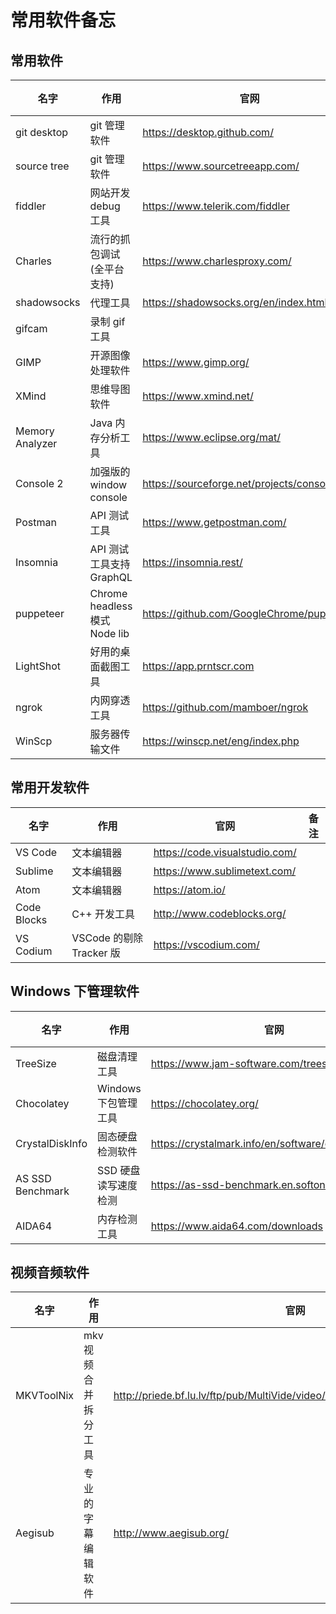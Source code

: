 # 常用软件备忘

## 常用软件

| 名字            | 作用                          | 官网                                        | 备注 |
| --------------- | ----------------------------- | ------------------------------------------- | ---- |
| git desktop     | git 管理软件                  | <https://desktop.github.com/>               |      |
| source tree     | git 管理软件                  | <https://www.sourcetreeapp.com/>            |      |
| fiddler         | 网站开发 debug 工具           | <https://www.telerik.com/fiddler>           |      |
| Charles         | 流行的抓包调试(全平台支持)    | <https://www.charlesproxy.com/>             |      |
| shadowsocks     | 代理工具                      | <https://shadowsocks.org/en/index.html>     |      |
| gifcam          | 录制 gif 工具                 |                                             |      |
| GIMP            | 开源图像处理软件              | <https://www.gimp.org/>                     |      |
| XMind           | 思维导图软件                  | <https://www.xmind.net/>                    |      |
| Memory Analyzer | Java 内存分析工具             | <https://www.eclipse.org/mat/>              |      |
| Console 2       | 加强版的 window console       | <https://sourceforge.net/projects/console/> |      |
| Postman         | API 测试工具                  | <https://www.getpostman.com/>               |      |
| Insomnia        | API 测试工具支持 GraphQL      | <https://insomnia.rest/>                    |      |
| puppeteer       | Chrome headless 模式 Node lib | <https://github.com/GoogleChrome/puppeteer> |      |
| LightShot       | 好用的桌面截图工具            | <https://app.prntscr.com>                   |      |
| ngrok           | 内网穿透工具                  | <https://github.com/mamboer/ngrok>          |      |
| WinScp          | 服务器传输文件                | <https://winscp.net/eng/index.php>          |      |

## 常用开发软件

| 名字        | 作用                     | 官网                             | 备注 |
| ----------- | ------------------------ | -------------------------------- | ---- |
| VS Code     | 文本编辑器               | <https://code.visualstudio.com/> |      |
| Sublime     | 文本编辑器               | <https://www.sublimetext.com/>   |      |
| Atom        | 文本编辑器               | <https://atom.io/>               |      |
| Code Blocks | C++ 开发工具             | <http://www.codeblocks.org/>     |      |
| VS Codium   | VSCode 的剔除 Tracker 版 | <https://vscodium.com/>          |      |

## Windows 下管理软件

| 名字             | 作用                 | 官网                                                    | 备注 |
| ---------------- | -------------------- | ------------------------------------------------------- | ---- |
| TreeSize         | 磁盘清理工具         | <https://www.jam-software.com/treesize_free/>           |      |
| Chocolatey       | Windows 下包管理工具 | <https://chocolatey.org/>                               |      |
| CrystalDiskInfo  | 固态硬盘检测软件     | <https://crystalmark.info/en/software/crystaldiskinfo/> |      |
| AS SSD Benchmark | SSD 硬盘读写速度检测 | <https://as-ssd-benchmark.en.softonic.com/>             |      |
| AIDA64           | 内存检测工具         | <https://www.aida64.com/downloads>                      |      |

## 视频音频软件

| 名字       | 作用                 | 官网                                                                           | 备注 |
| ---------- | -------------------- | ------------------------------------------------------------------------------ | ---- |
| MKVToolNix | mkv 视频合并拆分工具 | http://priede.bf.lu.lv/ftp/pub/MultiVide/video/mkvtoolnix/apraksti/source.html |      |
| Aegisub    | 专业的字幕编辑软件   | http://www.aegisub.org/                                                        |      |
